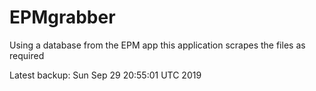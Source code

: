 # EPMgrabber
Using a database from the EPM app this application scrapes the files as required


Latest backup: Sun Sep 29 20:55:01 UTC 2019
